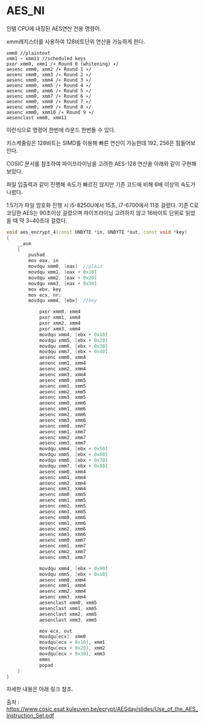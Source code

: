 # AES_NI

인텔 CPU에 내장된 AES연산 전용 명령어.

xmm레지스터를 사용하여 128비트단위 연산을 가능하게 한다.

```
xmm0 //plaintext
xmm1 ~ xmm11 //scheduled keys
pxor xmm0, xmm1 /∗ Round 0 (whitening) ∗/
aesenc xmm0, xmm2 /∗ Round 1 ∗/
aesenc xmm0, xmm3 /∗ Round 2 ∗/
aesenc xmm0, xmm4 /∗ Round 3 ∗/
aesenc xmm0, xmm5 /∗ Round 4 ∗/
aesenc xmm0, xmm6 /∗ Round 5 ∗/
aesenc xmm0, xmm7 /∗ Round 6 ∗/
aesenc xmm0, xmm8 /∗ Round 7 ∗/
aesenc xmm0, xmm9 /∗ Round 8 ∗/
aesenc xmm0, xmm10 /∗ Round 9 ∗/
aesenclast xmm0, xmm11
```

이런식으로 명령어 한번에 라운드 한번돌 수 있다.

키스케줄링은 128비트는 SIMD를 이용해 빠른 연산이 가능한데 192, 256은 힘들어보인다.

COSIC 문서를 참조하여 파이프라이닝을 고려한 AES-128 연산을 아래와 같이 구현해 보았다.

파일 입출력과 같이 진행해 속도가 빠르진 않지만 기존 코드에 비해 6배 이상의 속도가 나왔다.

1.5기가 파일 암호화 진행 시 i5-8250U에서 15초, i7-6700에서 11초 걸렸다. 기존 C로 코딩한 AES는 90초이상 걸렸으며 파이프라이닝 고려하지 않고 16바이트 단위로 읽었을 때 약 3~40초대 걸렸다.

```C++
void aes_encrypt_4(const UNBYTE *in, UNBYTE *out, const void *key)
{
	__asm
	{
		pushad
		mov eax, in
		movdqu xmm0, [eax]	//plain
		movdqu xmm1, [eax + 0x10]
		movdqu xmm2, [eax + 0x20]
		movdqu xmm3, [eax + 0x30]
		mov ebx, key
		mov ecx, nr;
		movdqu xmm4, [ebx]	//key

			pxor xmm0, xmm4
			pxor xmm1, xmm4
			pxor xmm2, xmm4
			pxor xmm3, xmm4
			movdqu xmm4, [ebx + 0x10]
			movdqu xmm5, [ebx + 0x20]
			movdqu xmm6, [ebx + 0x30]
			movdqu xmm7, [ebx + 0x40]
			aesenc xmm0, xmm4
			aesenc xmm1, xmm4
			aesenc xmm2, xmm4
			aesenc xmm3, xmm4
			aesenc xmm0, xmm5
			aesenc xmm1, xmm5
			aesenc xmm2, xmm5
			aesenc xmm3, xmm5
			aesenc xmm0, xmm6
			aesenc xmm1, xmm6
			aesenc xmm2, xmm6
			aesenc xmm3, xmm6
			aesenc xmm0, xmm7
			aesenc xmm1, xmm7
			aesenc xmm2, xmm7
			aesenc xmm3, xmm7
			movdqu xmm4, [ebx + 0x50]
			movdqu xmm5, [ebx + 0x60]
			movdqu xmm6, [ebx + 0x70]
			movdqu xmm7, [ebx + 0x80]
			aesenc xmm0, xmm4
			aesenc xmm1, xmm4
			aesenc xmm2, xmm4
			aesenc xmm3, xmm4
			aesenc xmm0, xmm5
			aesenc xmm1, xmm5
			aesenc xmm2, xmm5
			aesenc xmm3, xmm5
			aesenc xmm0, xmm6
			aesenc xmm1, xmm6
			aesenc xmm2, xmm6
			aesenc xmm3, xmm6
			aesenc xmm0, xmm7
			aesenc xmm1, xmm7
			aesenc xmm2, xmm7
			aesenc xmm3, xmm7

			movdqu xmm4, [ebx + 0x90]
			movdqu xmm5, [ebx + 0xa0]
			aesenc xmm0, xmm4
			aesenc xmm1, xmm4
			aesenc xmm2, xmm4
			aesenc xmm3, xmm4
			aesenclast xmm0, xmm5
			aesenclast xmm1, xmm5
			aesenclast xmm2, xmm5
			aesenclast xmm3, xmm5

			mov ecx, out
			movdqu[ecx], xmm0
			movdqu[ecx + 0x10], xmm1
			movdqu[ecx + 0x20], xmm2
			movdqu[ecx + 0x30], xmm3
			emms
			popad
	}
}
```

자세한 내용은 아래 링크 참조.

출처 : https://www.cosic.esat.kuleuven.be/ecrypt/AESday/slides/Use_of_the_AES_Instruction_Set.pdf

